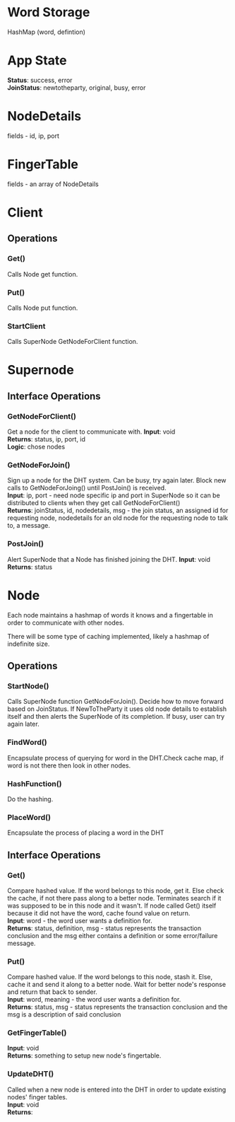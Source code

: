 # Word Storage
HashMap (word, defintion)

# App State
**Status**: success, error  
**JoinStatus**: newtotheparty, original, busy, error

# NodeDetails
fields - id, ip, port

# FingerTable
fields - an array of NodeDetails

# Client
## Operations
### Get()
Calls Node get function.
### Put()
Calls Node put function.
### StartClient
Calls SuperNode GetNodeForClient function.

# Supernode
## Interface Operations
### GetNodeForClient()
Get a node for the client to communicate with.
**Input**: void\
**Returns**: status, ip, port, id\
**Logic**: chose nodes 

###  GetNodeForJoin()
Sign up a node for the DHT system. Can be busy, try again later. Block new calls to GetNodeForJoing() until PostJoin() is received.\
**Input**: ip, port - need node specific ip and port in SuperNode so it can be distributed to clients when they get call GetNodeForClient()\
**Returns**: joinStatus, id, nodedetails, msg - the join status, an assigned id for requesting node, nodedetails for an old node for the requesting node to talk to, a message.

### PostJoin()
Alert SuperNode that a Node has finished joining the DHT.
**Input**: void\
**Returns**: status

# Node
Each node maintains a hashmap of words it knows and a fingertable in order to communicate with other nodes.

There will be some type of caching implemented, likely a hashmap of indefinite size. 

## Operations

### StartNode()
Calls SuperNode function GetNodeForJoin(). Decide how to move forward based on JoinStatus. If NewToTheParty it uses old node details to establish itself and then alerts the SuperNode of its completion. If busy, user can try again later.

### FindWord()
Encapsulate process of querying for word in the DHT.Check cache map, if word is not there then look in other nodes.

### HashFunction()
Do the hashing.

### PlaceWord()
Encapsulate the process of placing a word in the DHT

## Interface Operations
### Get()
Compare hashed value. If the word belongs to this node, get it. Else check the cache, if not there pass along to a better node. Terminates search if it was supposed to be in this node and it wasn't. If node called Get() itself because it did not have the word, cache found value on return.\
**Input**: word - the word user wants a definition for.\
**Returns**: status, definition, msg - status represents the transaction conclusion and the msg either contains a definition or some error/failure message.

### Put()
Compare hashed value. If the word belongs to this node, stash it. Else, cache it and send it along to a better node. Wait for better node's response and return that back to sender.\
**Input**: word, meaning - the word user wants a definition for.\
**Returns**: status, msg - status represents the transaction conclusion and the msg is a description of said conclusion

### GetFingerTable()
**Input**: void\
**Returns**: something to setup new node's fingertable.

### UpdateDHT()
Called when a new node is entered into the DHT in order to update existing nodes' finger tables.\
**Input**: void\
**Returns**: 